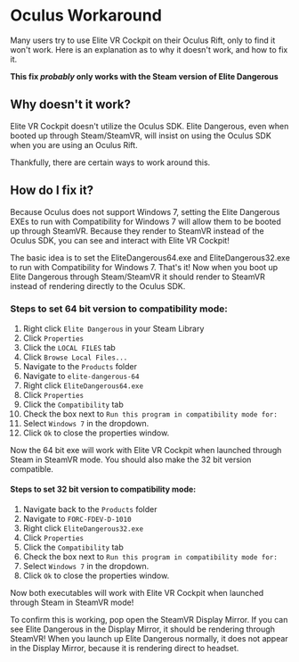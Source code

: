 # Oculus Workaround

Many users try to use Elite VR Cockpit on their Oculus Rift, only to find it won't work. Here is an explanation as to why it doesn't work, and how to fix it.

**This fix _probably_ only works with the Steam version of Elite Dangerous**

## Why doesn't it work?

Elite VR Cockpit doesn't utilize the Oculus SDK. Elite Dangerous, even when booted up through Steam/SteamVR, will insist on using the Oculus SDK when you are using an Oculus Rift.

Thankfully, there are certain ways to work around this.

## How do I fix it?

Because Oculus does not support Windows 7, setting the Elite Dangerous EXEs to run with Compatibility for Windows 7 will allow them to be booted up through SteamVR. Because they render to SteamVR instead of the Oculus SDK, you can see and interact with Elite VR Cockpit!

The basic idea is to set the EliteDangerous64.exe and EliteDangerous32.exe to run with Compatibility for Windows 7. That's it! Now when you boot up Elite Dangerous through Steam/SteamVR it should render to SteamVR instead of rendering directly to the Oculus SDK.

### Steps to set 64 bit version to compatibility mode:

1. Right click `Elite Dangerous` in your Steam Library
2. Click `Properties`
3. Click the `LOCAL FILES` tab
4. Click `Browse Local Files...`
5. Navigate to the `Products` folder
6. Navigate to `elite-dangerous-64`
7. Right click `EliteDangerous64.exe`
8. Click `Properties`
9. Click the `Compatibility` tab
10. Check the box next to `Run this program in compatibility mode for:`
11. Select `Windows 7` in the dropdown.
12. Click `Ok` to close the properties window.

Now the 64 bit exe will work with Elite VR Cockpit when launched through Steam in SteamVR mode. You should also make the 32 bit version compatible.

#### Steps to set 32 bit version to compatibility mode:

1. Navigate back to the `Products` folder
2. Navigate to `FORC-FDEV-D-1010`
3. Right click `EliteDangerous32.exe`
4. Click `Properties`
5. Click the `Compatibility` tab
6. Check the box next to `Run this program in compatibility mode for:`
7. Select `Windows 7` in the dropdown.
8. Click `Ok` to close the properties window.

Now both executables will work with Elite VR Cockpit when launched through Steam in SteamVR mode!

To confirm this is working, pop open the SteamVR Display Mirror. If you can see Elite Dangerous in the Display Mirror, it should be rendering through SteamVR! When you launch up Elite Dangerous normally, it does not appear in the Display Mirror, because it is rendering direct to headset.
